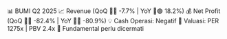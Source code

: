 📊 BUMI Q2 2025
📈 Revenue (QoQ 🔻🔴 -7.7% | YoY 🔼🟢 18.2%)
💰 Net Profit (QoQ 🔻🔴 -82.4% | YoY 🔻🔴 -80.9%)
💡 Cash Operasi: Negatif
🧮 Valuasi: PER 1275x | PBV 2.4x
🧱 Fundamental perlu dicermati
